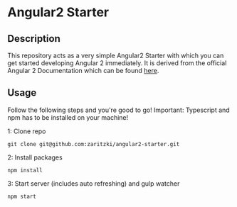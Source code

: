 # Angular2 Starter

## Description
This repository acts as a very simple Angular2 Starter with which you can get started developing Angular 2 immediately.
It is derived from the official Angular 2 Documentation which can be found [here](https://angular.io/docs/ts/latest/quickstart.html).
## Usage
Follow the following steps and you're good to go! Important: Typescript and npm has to be installed on your machine!

1: Clone repo
```
git clone git@github.com:zaritzki/angular2-starter.git
```
2: Install packages
```
npm install
```
3: Start server (includes auto refreshing) and gulp watcher
```
npm start
```
